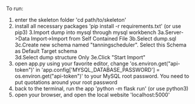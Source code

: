 To run:
1. enter the skeleton folder 'cd path/to/skeleton'
2. install all necessary packages 'pip install -r requirements.txt' (or use pip3)
3.Import dump into mysql through mysql workbench
    3a.Server->Data Import->Import from Self Contained File
    3b.Select dump.sql
	3c.Create new schema named "tanningscheduler". Select this Schema as Default Target schema  
    3d.Select dump structure Only
    3e.Click "Start Import"
4. open app.py using your favorite editor, change 'os.environ.get("api-token")' in 'app.config['MYSQL_DATABASE_PASSWORD'] = os.environ.get("api-token")' to your MySQL root password. You need to put quotations around your root password
5. back to the terminal, run the app 'python -m flask run' (or use python3)
6. open your browser, and open the local website 'localhost:5000'
